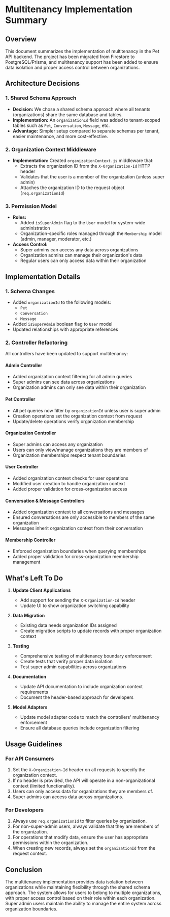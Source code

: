 # Multitenancy Implementation Summary

## Overview

This document summarizes the implementation of multitenancy in the Pet API backend. The project has been migrated from Firestore to PostgreSQL/Prisma, and multitenancy support has been added to ensure data isolation and proper access control between organizations.

## Architecture Decisions

### 1. **Shared Schema Approach**
- **Decision:** We chose a shared schema approach where all tenants (organizations) share the same database and tables.
- **Implementation:** An `organizationId` field was added to tenant-scoped tables such as `Pet`, `Conversation`, `Message`, etc.
- **Advantage:** Simpler setup compared to separate schemas per tenant, easier maintenance, and more cost-effective.

### 2. **Organization Context Middleware**
- **Implementation:** Created `organizationContext.js` middleware that:
  - Extracts the organization ID from the `X-Organization-Id` HTTP header
  - Validates that the user is a member of the organization (unless super admin)
  - Attaches the organization ID to the request object (`req.organizationId`)

### 3. **Permission Model**
- **Roles:**
  - Added `isSuperAdmin` flag to the `User` model for system-wide administration
  - Organization-specific roles managed through the `Membership` model (admin, manager, moderator, etc.)
- **Access Control:**
  - Super admins can access any data across organizations
  - Organization admins can manage their organization's data
  - Regular users can only access data within their organization

## Implementation Details

### 1. **Schema Changes**
- Added `organizationId` to the following models:
  - `Pet`
  - `Conversation`
  - `Message`
- Added `isSuperAdmin` boolean flag to `User` model
- Updated relationships with appropriate references

### 2. **Controller Refactoring**
All controllers have been updated to support multitenancy:

#### Admin Controller
- Added organization context filtering for all admin queries
- Super admins can see data across organizations
- Organization admins can only see data within their organization

#### Pet Controller
- All pet queries now filter by `organizationId` unless user is super admin
- Creation operations set the organization context from request
- Update/delete operations verify organization membership

#### Organization Controller
- Super admins can access any organization
- Users can only view/manage organizations they are members of
- Organization memberships respect tenant boundaries

#### User Controller
- Added organization context checks for user operations
- Modified user creation to handle organization context
- Added proper validation for cross-organization access

#### Conversation & Message Controllers
- Added organization context to all conversations and messages
- Ensured conversations are only accessible to members of the same organization
- Messages inherit organization context from their conversation

#### Membership Controller
- Enforced organization boundaries when querying memberships
- Added proper validation for cross-organization membership management

## What's Left To Do

1. **Update Client Applications**
   - Add support for sending the `X-Organization-Id` header
   - Update UI to show organization switching capability

2. **Data Migration**
   - Existing data needs organization IDs assigned
   - Create migration scripts to update records with proper organization context

3. **Testing**
   - Comprehensive testing of multitenancy boundary enforcement
   - Create tests that verify proper data isolation
   - Test super admin capabilities across organizations

4. **Documentation**
   - Update API documentation to include organization context requirements
   - Document the header-based approach for developers

5. **Model Adapters**
   - Update model adapter code to match the controllers' multitenancy enforcement
   - Ensure all database queries include organization filtering

## Usage Guidelines

### For API Consumers

1. Set the `X-Organization-Id` header on all requests to specify the organization context.
2. If no header is provided, the API will operate in a non-organizational context (limited functionality).
3. Users can only access data for organizations they are members of.
4. Super admins can access data across organizations.

### For Developers

1. Always use `req.organizationId` to filter queries by organization.
2. For non-super-admin users, always validate that they are members of the organization.
3. For operations that modify data, ensure the user has appropriate permissions within the organization.
4. When creating new records, always set the `organizationId` from the request context.

## Conclusion

The multitenancy implementation provides data isolation between organizations while maintaining flexibility through the shared schema approach. The system allows for users to belong to multiple organizations, with proper access control based on their role within each organization. Super admin users maintain the ability to manage the entire system across organization boundaries. 